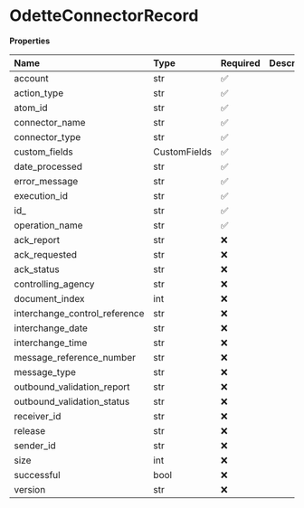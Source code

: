 # OdetteConnectorRecord

**Properties**

| Name                          | Type         | Required | Description |
| :---------------------------- | :----------- | :------- | :---------- |
| account                       | str          | ✅       |             |
| action_type                   | str          | ✅       |             |
| atom_id                       | str          | ✅       |             |
| connector_name                | str          | ✅       |             |
| connector_type                | str          | ✅       |             |
| custom_fields                 | CustomFields | ✅       |             |
| date_processed                | str          | ✅       |             |
| error_message                 | str          | ✅       |             |
| execution_id                  | str          | ✅       |             |
| id\_                          | str          | ✅       |             |
| operation_name                | str          | ✅       |             |
| ack_report                    | str          | ❌       |             |
| ack_requested                 | str          | ❌       |             |
| ack_status                    | str          | ❌       |             |
| controlling_agency            | str          | ❌       |             |
| document_index                | int          | ❌       |             |
| interchange_control_reference | str          | ❌       |             |
| interchange_date              | str          | ❌       |             |
| interchange_time              | str          | ❌       |             |
| message_reference_number      | str          | ❌       |             |
| message_type                  | str          | ❌       |             |
| outbound_validation_report    | str          | ❌       |             |
| outbound_validation_status    | str          | ❌       |             |
| receiver_id                   | str          | ❌       |             |
| release                       | str          | ❌       |             |
| sender_id                     | str          | ❌       |             |
| size                          | int          | ❌       |             |
| successful                    | bool         | ❌       |             |
| version                       | str          | ❌       |             |

